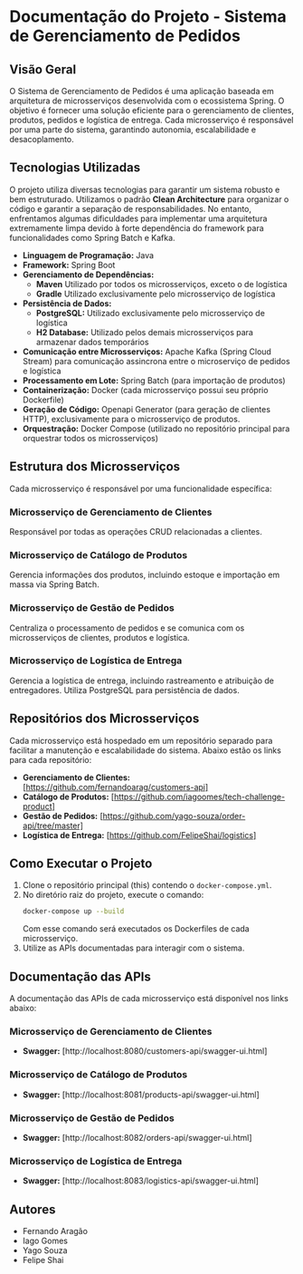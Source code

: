 # Documentação do Projeto - Sistema de Gerenciamento de Pedidos

## Visão Geral
O Sistema de Gerenciamento de Pedidos é uma aplicação baseada em arquitetura de microsserviços desenvolvida com o ecossistema Spring. O objetivo é fornecer uma solução eficiente para o gerenciamento de clientes, produtos, pedidos e logística de entrega. Cada microsserviço é responsável por uma parte do sistema, garantindo autonomia, escalabilidade e desacoplamento.

## Tecnologias Utilizadas
O projeto utiliza diversas tecnologias para garantir um sistema robusto e bem estruturado. Utilizamos o padrão **Clean Architecture** para organizar o código e garantir a separação de responsabilidades. No entanto, enfrentamos algumas dificuldades para implementar uma arquitetura extremamente limpa devido à forte dependência do framework para funcionalidades como Spring Batch e Kafka.

- **Linguagem de Programação:** Java
- **Framework:** Spring Boot
- **Gerenciamento de Dependências:** 
    - **Maven** Utilizado por todos os microsserviços, exceto o de logística
    - **Gradle** Utilizado exclusivamente pelo microsserviço de logística
- **Persistência de Dados:**
    - **PostgreSQL:** Utilizado exclusivamente pelo microsserviço de logística
    - **H2 Database:** Utilizado pelos demais microsserviços para armazenar dados temporários
- **Comunicação entre Microsserviços:** Apache Kafka (Spring Cloud Stream) para comunicação assincrona entre o microserviço de pedidos e logística
- **Processamento em Lote:** Spring Batch (para importação de produtos)
- **Containerização:** Docker (cada microsserviço possui seu próprio Dockerfile)
- **Geração de Código:** Openapi Generator (para geração de clientes HTTP), exclusivamente para o microsserviço de produtos.
- **Orquestração:** Docker Compose (utilizado no repositório principal para orquestrar todos os microsserviços)

## Estrutura dos Microsserviços
Cada microsserviço é responsável por uma funcionalidade específica:

### Microsserviço de Gerenciamento de Clientes
Responsável por todas as operações CRUD relacionadas a clientes.

### Microsserviço de Catálogo de Produtos
Gerencia informações dos produtos, incluindo estoque e importação em massa via Spring Batch.

### Microsserviço de Gestão de Pedidos
Centraliza o processamento de pedidos e se comunica com os microsserviços de clientes, produtos e logística.

### Microsserviço de Logística de Entrega
Gerencia a logística de entrega, incluindo rastreamento e atribuição de entregadores. Utiliza PostgreSQL para persistência de dados.

## Repositórios dos Microsserviços
Cada microsserviço está hospedado em um repositório separado para facilitar a manutenção e escalabilidade do sistema. Abaixo estão os links para cada repositório:

- **Gerenciamento de Clientes:** [https://github.com/fernandoarag/customers-api]
- **Catálogo de Produtos:** [https://github.com/iagoomes/tech-challenge-product]
- **Gestão de Pedidos:** [https://github.com/yago-souza/order-api/tree/master]
- **Logística de Entrega:** [https://github.com/FelipeShai/logistics]

## Como Executar o Projeto
1. Clone o repositório principal (this) contendo o `docker-compose.yml`.
2. No diretório raiz do projeto, execute o comando:
   ```sh
   docker-compose up --build
   ```
   Com esse comando será executados os Dockerfiles de cada microsserviço.
3. Utilize as APIs documentadas para interagir com o sistema.


## Documentação das APIs
A documentação das APIs de cada microsserviço está disponível nos links abaixo:

### Microsserviço de Gerenciamento de Clientes
- **Swagger:** [http://localhost:8080/customers-api/swagger-ui.html]

### Microsserviço de Catálogo de Produtos
- **Swagger:** [http://localhost:8081/products-api/swagger-ui.html]

### Microsserviço de Gestão de Pedidos
- **Swagger:** [http://localhost:8082/orders-api/swagger-ui.html]

### Microsserviço de Logística de Entrega
- **Swagger:** [http://localhost:8083/logistics-api/swagger-ui.html]

## Autores
- Fernando Aragão
- Iago Gomes
- Yago Souza
- Felipe Shai
```